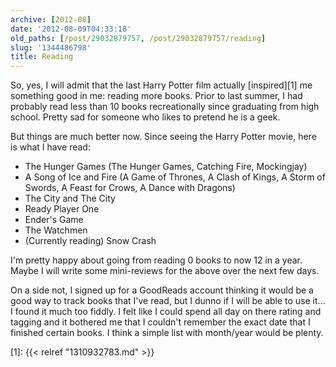 ```yaml
---
archive: [2012-08]
date: '2012-08-09T04:33:18'
old_paths: [/post/29032879757, /post/29032879757/reading]
slug: '1344486798'
title: Reading
---
```


So, yes, I will admit that the last Harry Potter film actually
[inspired][1] me something good in me: reading more books. Prior to last
summer, I had probably read less than 10 books recreationally since
graduating from high school. Pretty sad for someone who likes to pretend
he is a geek.

But things are much better now. Since seeing the Harry Potter movie, here
is what I have read:

* The Hunger Games (The Hunger Games, Catching Fire, Mockingjay)
* A Song of Ice and Fire (A Game of Thrones, A Clash of Kings, A Storm of
  Swords, A Feast for Crows, A Dance with Dragons)
* The City and The City
* Ready Player One
* Ender's Game
* The Watchmen
* (Currently reading) Snow Crash

I'm pretty happy about going from reading 0 books to now 12 in a year.
Maybe I will write some mini-reviews for the above over the next few days.

On a side not, I signed up for a GoodReads account thinking it would be
a good way to track books that I've read, but I dunno if I will be able to
use it... I found it much too fiddly. I felt like I could spend all day on
there rating and tagging and it bothered me that I couldn't remember the
exact date that I finished certain books. I think a simple list with
month/year would be plenty.

[1]: {{< relref "1310932783.md" >}}

